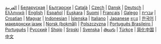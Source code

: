 <a href="/od/1.1/ar/">العربية</a> |
<a href="/od/1.1/be/">Беларуская</a> |
<a href="/od/1.1/bg/">Български</a> |
<a href="/od/1.1/ca/">Català</a> |
<a href="/od/1.1/cz/">Czech</a> |
<a href="/od/1.1/da/">Dansk</a> |
<a href="/od/1.1/de/">Deutsch</a> |
<a href="/od/1.0/el/">Ελληνικά</a> |
<a href="/od/">English</a> |
<a href="/od/1.0/es/">Español</a> |
<a href="/od/1.0/eu">Euskara</a> |
<a href="/od/1.1/fi/">Suomi</a> |
<a href="/od/1.1/fr/">Français</a> |
<a href="/od/1.0/gl/">Galego</a> |
<a href="/od/1.1/he/">עברית</a> |
<a href="/od/1.1/hr/">Croatian</a> |
<a href="/od/1.1/hu/">Magyar</a> |
<a href="/od/1.1/id/">Indonesian</a> |
<a href="/od/1.0/is/">Íslenska</a> |
<a href="/od/1.0/it/">Italiano</a> |
<a href="/od/1.1/ja/">Japanese</a>
<a href="/od/1.1/ka/">ಕನ್ನಡ</a> |
<a href="/od/1.1/ko/">한국어</a> |
<a href="/od/1.1/mk/">македонски јазик</a> |
<a href="/od/1.1/no/">Norsk (bokmål)</a> |
<a href="/od/1.0/pl/">Polszczyzna</a> |
<a href="/od/1.1/pt-br/">Português Brasileiro </a> |
<a href="/od/1.1/pt/">Português</a> |
<a href="/od/1.1/ru/">Русский</a> |
<a href="/od/1.1/sq/">Shqip</a> |
<a href="/od/1.0/sr/">Srpski</a> |
<a href="/od/1.1/sv/">Svenska</a> |
<a href="/od/1.1/te/">తెలుగు</a> |
<a href="/od/1.1/tr/">Türkçe</a> |
<a href="/od/1.1/zh/">简化中国</a> |
<a href="/od/1.1/zh-tw/">中文</a>
